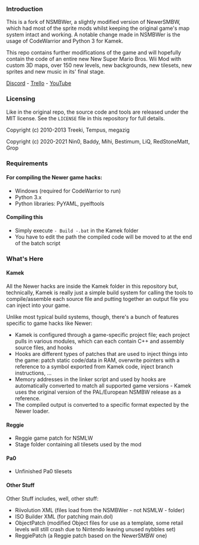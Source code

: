### Introduction

This is a fork of NSMBWer, a slightly modified version of NewerSMBW, which had most of the sprite mods whilst keeping the original game's map system intact and working. A notable change made in NSMBWer is the usage of CodeWarrior and Python 3 for Kamek.

This repo contains further modifications of the game and will hopefully contain the code of an entire
new New Super Mario Bros. Wii Mod with custom 3D maps, over 150 new levels, new backgrounds, new tilesets, new sprites and new music in its' final stage.

[Discord](https://discord.gg/4s72Nnm) - [Trello](https://trello.com/b/W7AgCBky/new-super-mario-lost-worlds) - [YouTube](https://www.youtube.com/channel/UCcIegiv4f0e9-XEUbUiHS7A)

### Licensing

Like in the original repo, the source code and tools are released under the MIT license.
See the `LICENSE` file in this repository for full details.

Copyright (c) 2010-2013 Treeki, Tempus, megazig

Copyright (c) 2020-2021 Nin0, Baddy, Mihi, Bestimum, LiQ, RedStoneMatt, Grop


### Requirements

#### For compiling the Newer game hacks:

* Windows (required for CodeWarrior to run)
* Python 3.x
* Python libraries: PyYAML, pyelftools

#### Compiling this
* Simply execute `- Build -.bat` in the Kamek folder
* You have to edit the path the compiled code will be moved to at the end of the batch script

### What's Here

#### Kamek

All the Newer hacks are inside the Kamek folder in this repository but, technically, Kamek is really just a simple build system for calling the tools to compile/assemble each source file and putting together an output file you can inject into your
game.

Unlike most typical build systems, though, there's a bunch of features specific to game hacks like Newer:

* Kamek is configured through a game-specific project file; each project pulls in various modules, which can each contain C++ and assembly source files, and hooks
* Hooks are different types of patches that are used to inject things into the game: patch static code/data in RAM, overwrite pointers with a reference to a symbol exported from Kamek code, inject branch instructions, ...
* Memory addresses in the linker script and used by hooks are automatically converted to match all supported game versions - Kamek uses the original version of the PAL/European NSMBW release as a reference.
* The compiled output is converted to a specific format expected by the Newer loader.

#### Reggie
* Reggie game patch for NSMLW
* Stage folder containing all tilesets used by the mod

#### Pa0
* Unfinished Pa0 tilesets

#### Other Stuff
Other Stuff includes, well, other stuff:
* Riivolution XML (files load from the NSMBWer - not NSMLW - folder)
* ISO Builder XML (for patching main.dol)
* ObjectPatch (modified Object files for use as a template, some retail levels will still crash due to Nintendo leaving unused nybbles set)
* ReggiePatch (a Reggie patch based on the NewerSMBW one)
